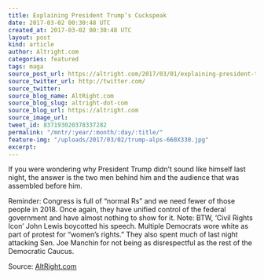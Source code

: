 ```yaml
---
title: Explaining President Trump’s Cuckspeak
date: 2017-03-02 00:30:48 UTC
created_at: 2017-03-02 00:30:48 UTC
layout: post
kind: article
author: Altright.com
categories: featured
tags: maga
source_post_url: https://altright.com/2017/03/01/explaining-president-trumps-cuckspeak/
source_twitter_url: http://twitter.com/
source_twitter: 
source_blog_name: AltRight.com
source_blog_slug: altright-dot-com
source_blog_url: https://altright.com
source_image_url: 
tweet_id: 837193020378337282
permalink: "/mntr/:year/:month/:day/:title/"
feature-img: "/uploads/2017/03/02/trump-alps-660X330.jpg"
excerpt: 
---
```

If you were wondering why President Trump didn’t sound like himself last night, the answer is the two men behind him and the audience that was assembled before him.

Reminder: Congress is full of “normal Rs” and we need fewer of those people in 2018. Once again, they have unified control of the federal government and have almost nothing to show for it. Note: BTW, ‘Civil Rights Icon’ John Lewis boycotted his speech. Multiple Democrats wore white as part of protest for “women’s rights.” They also spent much of last night attacking Sen. Joe Manchin for not being as disrespectful as the rest of the Democratic Caucus.

Source: [AltRight.com](https://altright.com)


